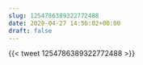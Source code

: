 ```yaml
---
slug: 1254786389322772488
date: 2020-04-27 14:56:02+00:00
draft: false
---
```


{{< tweet 1254786389322772488 >}}
